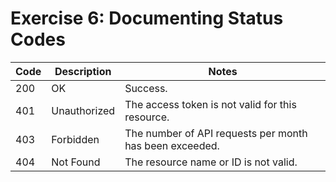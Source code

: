 # Exercise 6: Documenting Status Codes

**Code** | **Description** | **Notes**
--- | --- | ---
200 | OK | Success.
401 | Unauthorized | The access token is not valid for this resource.
403 | Forbidden | The number of API requests per month has been exceeded.
404 | Not Found | The resource name or ID is not valid.



